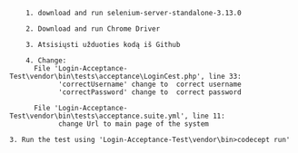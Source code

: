 		1. download and run selenium-server-standalone-3.13.0 
		
		2. Download and run Chrome Driver 

		3. Atsisiųsti užduoties kodą iš Github

		4. Change:
          File 'Login-Acceptance-Test\vendor\bin\tests\acceptance\LoginCest.php', line 33:
                'correctUsername' change to  correct username 
                'correctPassword' change to  correct password

          File 'Login-Acceptance-Test\vendor\bin\tests\acceptance.suite.yml', line 11:
                change Url to main page of the system
		
    3. Run the test using 'Login-Acceptance-Test\vendor\bin>codecept run'
